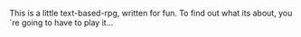 This is a little text-based-rpg, written for fun. To find out what its about, you´re going to have to play it...